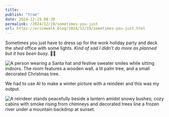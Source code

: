 ```yaml
---
title: 
publish: "true"
date: 2024-12-19 08:39
permalink: /2024/12/19/sometimes-you-just
url: https://ericmwalk.blog/2024/12/19/sometimes-you-just.html
---
```


Sometimes you just have to dress up for the work holiday party and deck the *shed* office with some lights. *Kind of sad I didn’t do more as planned but it has been busy.*  🤷‍♂️

![A person wearing a Santa hat and festive sweater smiles while sitting indoors. The room features a wooden wall, a lit palm tree, and a small decorated Christmas tree.](https://ericmwalk.blog/uploads/2024/74bf15b11a.jpeg)

We had to use AI to make a winter picture with a reindeer and this was my output.

![A reindeer stands peacefully beside a lantern amidst snowy bushes; cozy cabins with smoke rising from chimneys and decorated trees line a frozen river under a mountain backdrop at sunset.](https://ericmwalk.blog/uploads/2024/63532a0f69.png)
